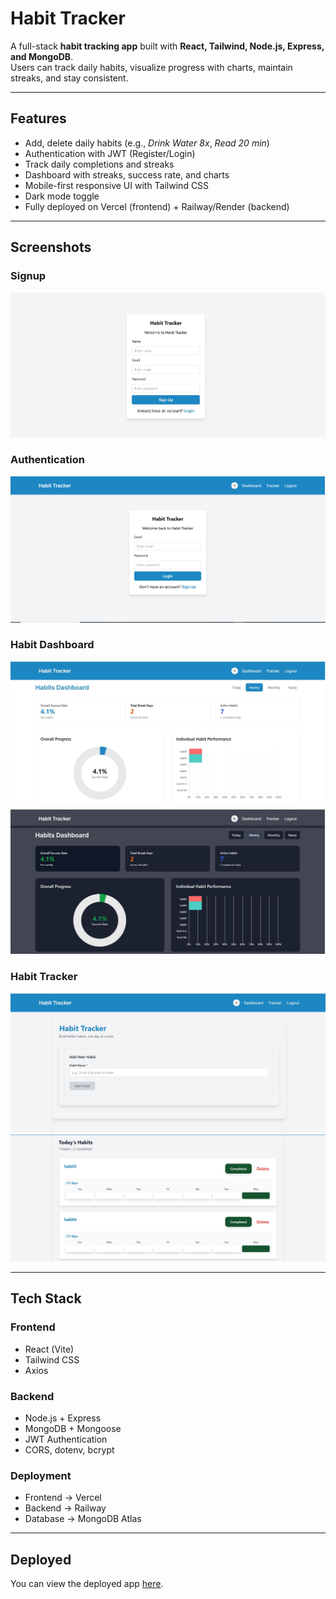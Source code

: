 # Habit Tracker 

A full-stack **habit tracking app** built with **React, Tailwind, Node.js, Express, and MongoDB**.  
Users can track daily habits, visualize progress with charts, maintain streaks, and stay consistent.

---

##  Features

- Add, delete daily habits (e.g., *Drink Water 8x*, *Read 20 min*)  
- Authentication with JWT (Register/Login)  
- Track daily completions and streaks  
- Dashboard with streaks, success rate, and charts  
- Mobile-first responsive UI with Tailwind CSS   
- Dark mode toggle 
- Fully deployed on Vercel (frontend) + Railway/Render (backend)  

---

## Screenshots
### Signup
![Signup Page](frontend/screenshots/signup.JPG)
### Authentication
![Login Page](frontend/screenshots/login.png)
### Habit Dashboard
![Habit Dashboard](frontend/screenshots/dashboard.png)
![Habit Dashboard](frontend/screenshots/dDarkmode.png)

### Habit Tracker
![Tracker](frontend/screenshots/tracker.png)
![Tracker](frontend/screenshots/tracker2.png)

---

## Tech Stack

### Frontend
- React (Vite)
- Tailwind CSS
- Axios

### Backend
- Node.js + Express
- MongoDB + Mongoose
- JWT Authentication
- CORS, dotenv, bcrypt

### Deployment
- Frontend → Vercel
- Backend → Railway
- Database → MongoDB Atlas
---

## Deployed
You can view the deployed app [here](https://habit-tracker-3iksch2mi-nasreens-projects-bbb8a391.vercel.app/).

